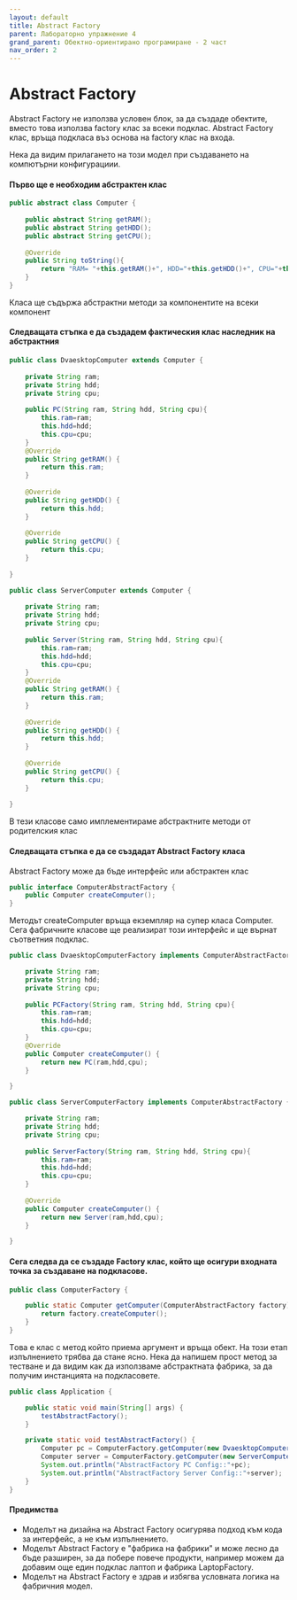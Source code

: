 ```yaml
---
layout: default
title: Abstract Factory
parent: Лабораторно упражнение 4
grand_parent: Обектно-ориентирано програмиране - 2 част
nav_order: 2
---
```


# Abstract Factory

Abstract Factory не използва условен блок, за да създаде обектите, вместо това използва factory клас за всеки подклас. Abstract Factory клас, връща подкласа въз основа на factory клас на входа.

Нека да видим прилагането на този модел при създаването на компютърни конфигурациии.

#### Първо ще е необходим абстрактен клас

```java
public abstract class Computer {
     
    public abstract String getRAM();
    public abstract String getHDD();
    public abstract String getCPU();
     
    @Override
    public String toString(){
        return "RAM= "+this.getRAM()+", HDD="+this.getHDD()+", CPU="+this.getCPU();
    }
}
```

Класа ще съдържа абстрактни методи за компонентите на всеки компонент

#### Следващата стъпка е да създадем фактическия клас наследник на абстрактния

```java
public class DvaesktopComputer extends Computer {
 
    private String ram;
    private String hdd;
    private String cpu;
     
    public PC(String ram, String hdd, String cpu){
        this.ram=ram;
        this.hdd=hdd;
        this.cpu=cpu;
    }
    @Override
    public String getRAM() {
        return this.ram;
    }
 
    @Override
    public String getHDD() {
        return this.hdd;
    }
 
    @Override
    public String getCPU() {
        return this.cpu;
    }
 
}
```

```java
public class ServerComputer extends Computer {
 
    private String ram;
    private String hdd;
    private String cpu;
     
    public Server(String ram, String hdd, String cpu){
        this.ram=ram;
        this.hdd=hdd;
        this.cpu=cpu;
    }
    @Override
    public String getRAM() {
        return this.ram;
    }
 
    @Override
    public String getHDD() {
        return this.hdd;
    }
 
    @Override
    public String getCPU() {
        return this.cpu;
    }
 
}
```

В тези класове само имплементираме абстрактните методи от родителския клас

#### Следващата стъпка е да се създадат Abstract Factory класа

Abstract Factory може да бъде интерфейс или абстрактен клас

```java
public interface ComputerAbstractFactory {
	public Computer createComputer();
}
```

Методът createComputer връща екземпляр на супер класа Computer. Сега фабричните класове ще реализират този интерфейс и ще върнат съответния подклас.

```java
public class DvaesktopComputerFactory implements ComputerAbstractFactory {

	private String ram;
	private String hdd;
	private String cpu;
	
	public PCFactory(String ram, String hdd, String cpu){
		this.ram=ram;
		this.hdd=hdd;
		this.cpu=cpu;
	}
	@Override
	public Computer createComputer() {
		return new PC(ram,hdd,cpu);
	}

}
```

```java
public class ServerComputerFactory implements ComputerAbstractFactory {

	private String ram;
	private String hdd;
	private String cpu;
	
	public ServerFactory(String ram, String hdd, String cpu){
		this.ram=ram;
		this.hdd=hdd;
		this.cpu=cpu;
	}
	
	@Override
	public Computer createComputer() {
		return new Server(ram,hdd,cpu);
	}

}
```

#### Сега следва да се  създаде Factory клас, който ще осигури входната точка за създаване на подкласове.

```java
public class ComputerFactory {

	public static Computer getComputer(ComputerAbstractFactory factory){
		return factory.createComputer();
	}
}
```

Tова е клас с метод който приема аргумент и връща  обект. На този етап изпълнението трябва да стане ясно. Нека да напишем прост метод за тестване и да видим как да използваме абстрактната фабрика, за да получим инстанцията на подкласовете.

```java
public class Application {

	public static void main(String[] args) {
		testAbstractFactory();
	}

	private static void testAbstractFactory() {
		Computer pc = ComputerFactory.getComputer(new DvaesktopComputerFactory("2 GB","500 GB","2.4 GHz"));
		Computer server = ComputerFactory.getComputer(new ServerComputerFactory("16 GB","1 TB","2.9 GHz"));
		System.out.println("AbstractFactory PC Config::"+pc);
		System.out.println("AbstractFactory Server Config::"+server);
	}
}
```

#### Предимства <a href="#abstract-factory-design-pattern-benefits" id="abstract-factory-design-pattern-benefits"></a>

* Моделът на дизайна на Abstract Factory осигурява подход към кода за интерфейс, а не към изпълнението.
* Моделът Abstract Factory е "фабрика на фабрики" и може лесно да бъде разширен, за да побере повече продукти, например можем да добавим още един подклас лаптоп и фабрика LaptopFactory.
* Моделът на Abstract Factory е здрав и избягва условната логика на фабричния модел.
